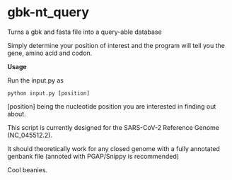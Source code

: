 # gbk-nt_query

Turns a gbk and fasta file into a query-able database

Simply determine your position of interest and the program will tell you the gene, amino acid and codon.

**Usage**

Run the input.py as
```
python input.py [position]
```
[position] being the nucleotide position you are interested in finding out about.

This script is currently designed for the SARS-CoV-2 Reference Genome (NC_045512.2).

It should theoretically work for any closed genome with a fully annotated genbank file (annoted with PGAP/Snippy is recommended)

Cool beanies.
